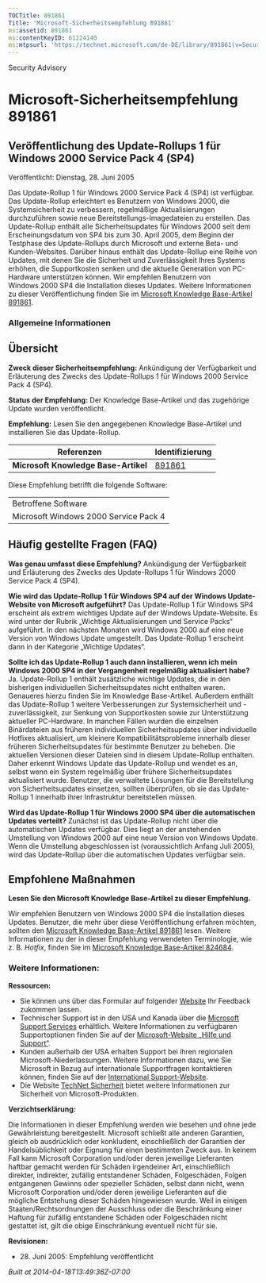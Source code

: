 ```yaml
---
TOCTitle: 891861
Title: 'Microsoft-Sicherheitsempfehlung 891861'
ms:assetid: 891861
ms:contentKeyID: 61224140
ms:mtpsurl: 'https://technet.microsoft.com/de-DE/library/891861(v=Security.10)'
---
```


Security Advisory

Microsoft-Sicherheitsempfehlung 891861
======================================

Veröffentlichung des Update-Rollups 1 für Windows 2000 Service Pack 4 (SP4)
---------------------------------------------------------------------------

Veröffentlicht: Dienstag, 28. Juni 2005

Das Update-Rollup 1 für Windows 2000 Service Pack 4 (SP4) ist verfügbar. Das Update-Rollup erleichtert es Benutzern von Windows 2000, die Systemsicherheit zu verbessern, regelmäßige Aktualisierungen durchzuführen sowie neue Bereitstellungs-Imagedateien zu erstellen.
Das Update-Rollup enthält alle Sicherheitsupdates für Windows 2000 seit dem Erscheinungsdatum von SP4 bis zum 30. April 2005, dem Beginn der Testphase des Update-Rollups durch Microsoft und externe Beta- und Kunden-Websites. Darüber hinaus enthält das Update-Rollup eine Reihe von Updates, mit denen Sie die Sicherheit und Zuverlässigkeit Ihres Systems erhöhen, die Supportkosten senken und die aktuelle Generation von PC-Hardware unterstützen können.
Wir empfehlen Benutzern von Windows 2000 SP4 die Installation dieses Updates. Weitere Informationen zu dieser Veröffentlichung finden Sie im [Microsoft Knowledge Base-Artikel 891861](http://support.microsoft.com/kb/891861).

### Allgemeine Informationen

Übersicht
---------

**Zweck dieser Sicherheitsempfehlung:** Ankündigung der Verfügbarkeit und Erläuterung des Zwecks des Update-Rollups 1 für Windows 2000 Service Pack 4 (SP4).

**Status der Empfehlung:** Der Knowledge Base-Artikel und das zugehörige Update wurden veröffentlicht.

**Empfehlung:** Lesen Sie den angegebenen Knowledge Base-Artikel und installieren Sie das Update-Rollup.

| Referenzen                           | Identifizierung                                  |
|--------------------------------------|--------------------------------------------------|
| **Microsoft Knowledge Base-Artikel** | [891861](http://support.microsoft.com/kb/891861) |

Diese Empfehlung betrifft die folgende Software:

|                                       |
|---------------------------------------|
| Betroffene Software                   |
| Microsoft Windows 2000 Service Pack 4 |

Häufig gestellte Fragen (FAQ)
-----------------------------

**Was genau umfasst diese Empfehlung?**
Ankündigung der Verfügbarkeit und Erläuterung des Zwecks des Update-Rollups 1 für Windows 2000 Service Pack 4 (SP4).

**Wie wird das Update-Rollup 1 für Windows SP4 auf der Windows Update-Website von Microsoft aufgeführt?**
Das Update-Rollup 1 für Windows SP4 erscheint als extrem wichtiges Update auf der Windows Update-Website. Es wird unter der Rubrik „Wichtige Aktualisierungen und Service Packs“ aufgeführt. In den nächsten Monaten wird Windows 2000 auf eine neue Version von Windows Update umgestellt. Das Update-Rollup 1 erscheint dann in der Kategorie „Wichtige Updates“.

**Sollte ich das Update-Rollup 1 auch dann installieren, wenn ich mein Windows 2000 SP4 in der Vergangenheit regelmäßig aktualisiert habe?**
Ja. Update-Rollup 1 enthält zusätzliche wichtige Updates, die in den bisherigen individuellen Sicherheitsupdates nicht enthalten waren. Genaueres hierzu finden Sie im Knowledge Base-Artikel. Außerdem enthält das Update-Rollup 1 weitere Verbesserungen zur Systemsicherheit und -zuverlässigkeit, zur Senkung von Supportkosten sowie zur Unterstützung aktueller PC-Hardware. In manchen Fällen wurden die einzelnen Binärdateien aus früheren individuellen Sicherheitsupdates über individuelle Hotfixes aktualisiert, um kleinere Kompatibilitätsprobleme innerhalb dieser früheren Sicherheitsupdates für bestimmte Benutzer zu beheben. Die aktuellen Versionen dieser Dateien sind in diesem Update-Rollup enthalten.
Daher erkennt Windows Update das Update-Rollup und wendet es an, selbst wenn ein System regelmäßig über frühere Sicherheitsupdates aktualisiert wurde. Benutzer, die verwaltete Lösungen für die Bereitstellung von Sicherheitsupdates einsetzen, sollten überprüfen, ob sie das Update-Rollup 1 innerhalb ihrer Infrastruktur bereitstellen müssen.

**Wird das Update-Rollup 1 für Windows 2000 SP4 über die automatischen Updates verteilt?**
Zunächst ist das Update-Rollup nicht über die automatischen Updates verfügbar. Dies liegt an der anstehenden Umstellung von Windows 2000 auf eine neue Version von Windows Update. Wenn die Umstellung abgeschlossen ist (voraussichtlich Anfang Juli 2005), wird das Update-Rollup über die automatischen Updates verfügbar sein.

Empfohlene Maßnahmen
--------------------

**Lesen Sie den Microsoft Knowledge Base-Artikel zu dieser Empfehlung.**

Wir empfehlen Benutzern von Windows 2000 SP4 die Installation dieses Updates. Benutzer, die mehr über diese Veröffentlichung erfahren möchten, sollten den [Microsoft Knowledge Base-Artikel 891861](http://support.microsoft.com/kb/891861) lesen.
Weitere Informationen zu der in dieser Empfehlung verwendeten Terminologie, wie z. B. *Hotfix*, finden Sie im [Microsoft Knowledge Base-Artikel 824684](http://support.microsoft.com/kb/824684).

### Weitere Informationen:

**Ressourcen:**

-   Sie können uns über das Formular auf folgender [Website](https://support.microsoft.com/common/survey.aspx?scid=sw;en;1257&amp;showpage=1&amp;ws=technet&amp;sd=tech) Ihr Feedback zukommen lassen.
-   Technischer Support ist in den USA und Kanada über die [Microsoft Support Services](http://go.microsoft.com/fwlink/?linkid=21131) erhältlich. Weitere Informationen zu verfügbaren Supportoptionen finden Sie auf der [Microsoft-Website „Hilfe und Support“](http://support.microsoft.com).
-   Kunden außerhalb der USA erhalten Support bei ihren regionalen Microsoft-Niederlassungen. Weitere Informationen dazu, wie Sie Microsoft in Bezug auf internationale Supportfragen kontaktieren können, finden Sie auf der [International Support-Website](http://go.microsoft.com/fwlink/?linkid=21155).
-   Die Website [TechNet Sicherheit](http://www.microsoft.com/germany/technet/sicherheit/default.mspx) bietet weitere Informationen zur Sicherheit von Microsoft-Produkten.

**Verzichtserklärung:**

Die Informationen in dieser Empfehlung werden wie besehen und ohne jede Gewährleistung bereitgestellt. Microsoft schließt alle anderen Garantien, gleich ob ausdrücklich oder konkludent, einschließlich der Garantien der Handelsüblichkeit oder Eignung für einen bestimmten Zweck aus. In keinem Fall kann Microsoft Corporation und/oder deren jeweilige Lieferanten haftbar gemacht werden für Schäden irgendeiner Art, einschließlich direkter, indirekter, zufällig entstandener Schäden, Folgeschäden, Folgen entgangenen Gewinns oder spezieller Schäden, selbst dann nicht, wenn Microsoft Corporation und/oder deren jeweilige Lieferanten auf die mögliche Entstehung dieser Schäden hingewiesen wurde. Weil in einigen Staaten/Rechtsordnungen der Ausschluss oder die Beschränkung einer Haftung für zufällig entstandene Schäden oder Folgeschäden nicht gestattet ist, gilt die obige Einschränkung eventuell nicht für sie.

**Revisionen:**

-   28. Juni 2005: Empfehlung veröffentlicht

*Built at 2014-04-18T13:49:36Z-07:00*
